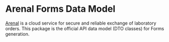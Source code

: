 ﻿# Arenal Forms Data Model
[Arenal](https://awp.skyware-group.com/) is a cloud service for secure and reliable exchange of laboratory orders.
This package is the official API data model (DTO classes) for Forms generation.
